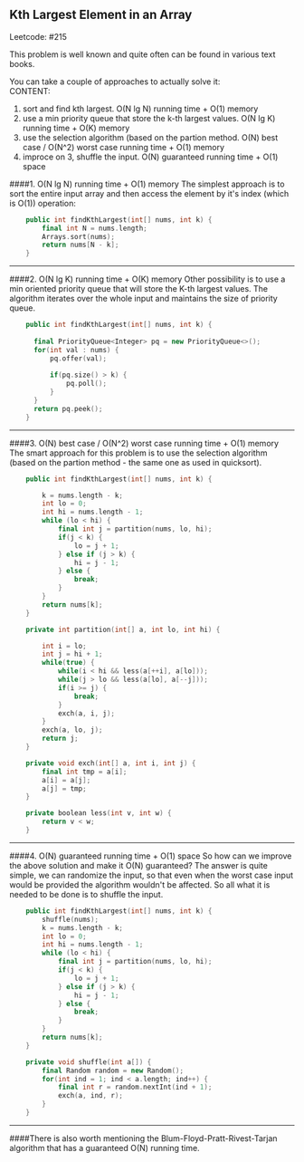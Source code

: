 ## Kth Largest Element in an Array 
Leetcode: #215  

This problem is well known and quite often can be found in various text books.

You can take a couple of approaches to actually solve it:  
CONTENT:  
  1. sort and find kth largest. O(N lg N) running time + O(1) memory
  2. use a min priority queue that store the k-th largest values. O(N lg K) running time + O(K) memory
  3. use the selection algorithm (based on the partion method. O(N) best case / O(N^2) worst case running time + O(1) memory
  4. improce on 3, shuffle the input. O(N) guaranteed running time + O(1) space  



####1. O(N lg N) running time + O(1) memory
  The simplest approach is to sort the entire input array and then access the element by it's index (which is O(1)) operation:
```c++
    public int findKthLargest(int[] nums, int k) {
        final int N = nums.length;
        Arrays.sort(nums);
        return nums[N - k];
    }
```

---
####2. O(N lg K) running time + O(K) memory
Other possibility is to use a min oriented priority queue that will store the K-th largest values. The algorithm iterates over the whole input and maintains the size of priority queue.
```c++
    public int findKthLargest(int[] nums, int k) {
  
      final PriorityQueue<Integer> pq = new PriorityQueue<>();
      for(int val : nums) {
          pq.offer(val);
  
          if(pq.size() > k) {
              pq.poll();
          }
      }
      return pq.peek();
    }
```

---
####3. O(N) best case / O(N^2) worst case running time + O(1) memory
The smart approach for this problem is to use the selection algorithm (based on the partion method - the same one as used in quicksort).

```c++
    public int findKthLargest(int[] nums, int k) {

        k = nums.length - k;
        int lo = 0;
        int hi = nums.length - 1;
        while (lo < hi) {
            final int j = partition(nums, lo, hi);
            if(j < k) {
                lo = j + 1;
            } else if (j > k) {
                hi = j - 1;
            } else {
                break;
            }
        }
        return nums[k];
    }

    private int partition(int[] a, int lo, int hi) {

        int i = lo;
        int j = hi + 1;
        while(true) {
            while(i < hi && less(a[++i], a[lo]));
            while(j > lo && less(a[lo], a[--j]));
            if(i >= j) {
                break;
            }
            exch(a, i, j);
        }
        exch(a, lo, j);
        return j;
    }

    private void exch(int[] a, int i, int j) {
        final int tmp = a[i];
        a[i] = a[j];
        a[j] = tmp;
    }

    private boolean less(int v, int w) {
        return v < w;
    }
```
---
####4. O(N) guaranteed running time + O(1) space
So how can we improve the above solution and make it O(N) guaranteed? The answer is quite simple, we can randomize the input, so that even when the worst case input would be provided the algorithm wouldn't be affected. So all what it is needed to be done is to shuffle the input.

```c++
    public int findKthLargest(int[] nums, int k) {
        shuffle(nums);
        k = nums.length - k;
        int lo = 0;
        int hi = nums.length - 1;
        while (lo < hi) {
            final int j = partition(nums, lo, hi);
            if(j < k) {
                lo = j + 1;
            } else if (j > k) {
                hi = j - 1;
            } else {
                break;
            }
        }
        return nums[k];
    }

    private void shuffle(int a[]) {
        final Random random = new Random();
        for(int ind = 1; ind < a.length; ind++) {
            final int r = random.nextInt(ind + 1);
            exch(a, ind, r);
        }
    }
```
---
####There is also worth mentioning the Blum-Floyd-Pratt-Rivest-Tarjan algorithm that has a guaranteed O(N) running time.
